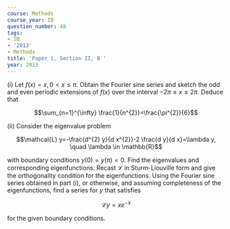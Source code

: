 ```yaml
---
course: Methods
course_year: IB
question_number: 48
tags:
- IB
- '2013'
- Methods
title: 'Paper 1, Section II, B '
year: 2013
---
```




(i) Let $f(x)=x, 0<x \leqslant \pi$. Obtain the Fourier sine series and sketch the odd and even periodic extensions of $f(x)$ over the interval $-2 \pi \leqslant x \leqslant 2 \pi$. Deduce that

$$\sum_{n=1}^{\infty} \frac{1}{n^{2}}=\frac{\pi^{2}}{6}$$

(ii) Consider the eigenvalue problem

$$\mathcal{L} y=-\frac{d^{2} y}{d x^{2}}-2 \frac{d y}{d x}=\lambda y, \quad \lambda \in \mathbb{R}$$

with boundary conditions $y(0)=y(\pi)=0$. Find the eigenvalues and corresponding eigenfunctions. Recast $\mathcal{L}$ in Sturm-Liouville form and give the orthogonality condition for the eigenfunctions. Using the Fourier sine series obtained in part (i), or otherwise, and assuming completeness of the eigenfunctions, find a series for $y$ that satisfies

$$\mathcal{L} y=x e^{-x}$$

for the given boundary conditions.